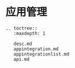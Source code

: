 # 应用管理

```eval_rst
.. toctree::
   :maxdepth: 1

   desc.md
   appintegration.md
   appintegrationlist.md
   api.md
```